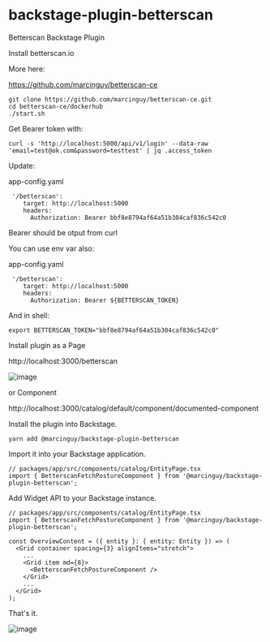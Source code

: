 # backstage-plugin-betterscan
Betterscan Backstage Plugin

Install betterscan.io 

More here:

https://github.com/marcinguy/betterscan-ce

```
git clone https://github.com/marcinguy/betterscan-ce.git
cd betterscan-ce/dockerhub
./start.sh
```

Get Bearer token with:

```
curl -s 'http://localhost:5000/api/v1/login' --data-raw 'email=test@ok.com&password=testtest' | jq .access_token
```

Update:

app-config.yaml
```
 '/betterscan':
    target: http://localhost:5000
    headers:
      Authorization: Bearer bbf8e8794af64a51b304caf836c542c0
```
Bearer should be otput from curl

You can use env var also:

app-config.yaml
```
 '/betterscan':
    target: http://localhost:5000
    headers:
      Authorization: Bearer ${BETTERSCAN_TOKEN}
```

And in shell:

```
export BETTERSCAN_TOKEN="bbf8e8794af64a51b304caf836c542c0"
```


Install plugin as a Page

http://localhost:3000/betterscan

![image](https://user-images.githubusercontent.com/20355405/206125709-97f749ef-7a90-4484-b540-c5e04a96360c.png)

or Component

http://localhost:3000/catalog/default/component/documented-component


Install the plugin into Backstage.

`yarn add @marcinguy/backstage-plugin-betterscan`

Import it into your Backstage application.

```
// packages/app/src/components/catalog/EntityPage.tsx
import { BetterscanFetchPostureComponent } from '@marcinguy/backstage-plugin-betterscan';
```





Add Widget API to your Backstage instance.

```
// packages/app/src/components/catalog/EntityPage.tsx
import { BetterscanFetchPostureComponent } from '@marcinguy/backstage-plugin-betterscan';

const OverviewContent = ({ entity }: { entity: Entity }) => (
  <Grid container spacing={3} alignItems="stretch">
    ...
    <Grid item md={8}>
      <BetterscanFetchPostureComponent />
    </Grid>
    ...
  </Grid>
);

```

That's it.


![image](https://user-images.githubusercontent.com/20355405/206427203-18824de0-6707-4198-83fc-616ba0f9dd9b.png)



